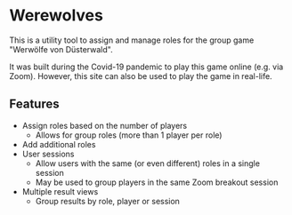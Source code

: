 # Werewolves
This is a utility tool to assign and manage roles for the group game "Werwölfe von Düsterwald".

It was built during the Covid-19 pandemic to play this game online (e.g. via Zoom). However, this site can also be used to play the game in real-life.

## Features

- Assign roles based on the number of players
  - Allows for group roles (more than 1 player per role)
- Add additional roles
- User sessions
  - Allow users with the same (or even different) roles in a single session
  - May be used to group players in the same Zoom breakout session
- Multiple result views
  - Group results by role, player or session
